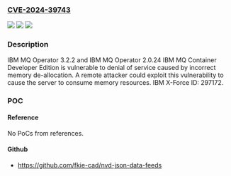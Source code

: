 ### [CVE-2024-39743](https://cve.mitre.org/cgi-bin/cvename.cgi?name=CVE-2024-39743)
![](https://img.shields.io/static/v1?label=Product&message=MQ%20Operator&color=blue)
![](https://img.shields.io/static/v1?label=Version&message=2.0.24%2C%203.2.2%20&color=brightgreen)
![](https://img.shields.io/static/v1?label=Vulnerability&message=CWE-405%20Asymmetric%20Resource%20Consumption%20(Amplification)&color=brightgreen)

### Description

IBM MQ Operator 3.2.2 and IBM MQ Operator 2.0.24 IBM MQ Container Developer Edition is vulnerable to denial of service caused by incorrect memory de-allocation.   A remote attacker could exploit this vulnerability to cause the server to consume memory resources.  IBM X-Force ID:  297172.

### POC

#### Reference
No PoCs from references.

#### Github
- https://github.com/fkie-cad/nvd-json-data-feeds

